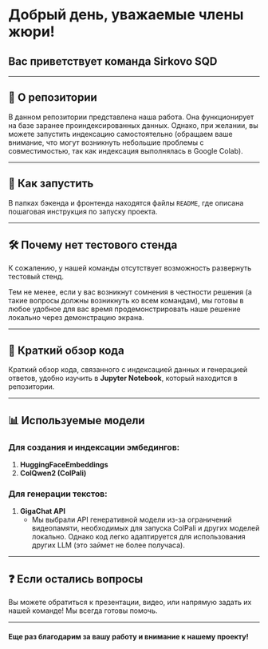 # Добрый день, уважаемые члены жюри!  
## Вас приветствует команда **Sirkovo SQD**  

---

## 📂 О репозитории  

В данном репозитории представлена наша работа. Она функционирует на базе заранее проиндексированных данных. Однако, при желании, вы можете запустить индексацию самостоятельно (обращаем ваше внимание, что могут возникнуть небольшие проблемы с совместимостью, так как индексация выполнялась в Google Colab).  

---

## 🚀 Как запустить  

В папках бэкенда и фронтенда находятся файлы `README`, где описана пошаговая инструкция по запуску проекта.  

---

## 🛠️ Почему нет тестового стенда  

К сожалению, у нашей команды отсутствует возможность развернуть тестовый стенд.  

Тем не менее, если у вас возникнут сомнения в честности решения (а такие вопросы должны возникнуть ко всем командам), мы готовы в любое удобное для вас время продемонстрировать наше решение локально через демонстрацию экрана.  

---

## 🧩 Краткий обзор кода  

Краткий обзор кода, связанного с индексацией данных и генерацией ответов, удобно изучить в **Jupyter Notebook**, который находится в репозитории.  

---

## 📊 Используемые модели  

### **Для создания и индексации эмбедингов:**  
1. **HuggingFaceEmbeddings**  
2. **ColQwen2 (ColPali)**  

### **Для генерации текстов:**  
1. **GigaChat API**  
   - Мы выбрали API генеративной модели из-за ограничений видеопамяти, необходимых для запуска ColPali и других моделей локально. Однако код легко адаптируется для использования других LLM (это займет не более получаса).  

---

## ❓ Если остались вопросы  

Вы можете обратиться к презентации, видео, или напрямую задать их нашей команде! Мы всегда готовы помочь.  

---

#### Еще раз благодарим за вашу работу и внимание к нашему проекту!  
